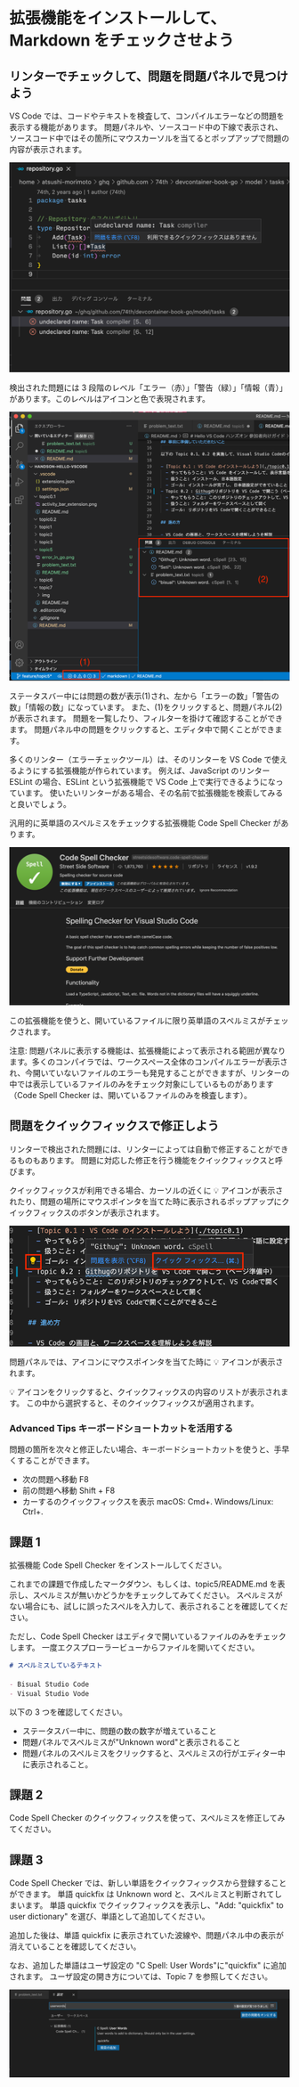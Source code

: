 # 拡張機能をインストールして、Markdown をチェックさせよう

## リンターでチェックして、問題を問題パネルで見つけよう

VS Code では、コードやテキストを検査して、コンパイルエラーなどの問題を表示する機能があります。
問題パネルや、ソースコード中の下線で表示され、ソースコード中ではその箇所にマウスカーソルを当てるとポップアップで問題の内容が表示されます。

![](error_in_go.png)

検出された問題には 3 段階のレベル「エラー（赤）」「警告（緑）」「情報（青）」があります。このレベルはアイコンと色で表現されます。

![](problem_panel.png)

ステータスバー中には問題の数が表示(1)され、左から「エラーの数」「警告の数」「情報の数」になっています。
また、(1)をクリックすると、問題パネル(2)が表示されます。
問題を一覧したり、フィルターを掛けて確認することができます。
問題パネル中の問題をクリックすると、エディタ中で開くことができます。

多くのリンター（エラーチェックツール）は、そのリンターを VS Code で使えるようにする拡張機能が作られています。
例えば、JavaScript のリンター ESLint の場合、ESLint という拡張機能で VS Code 上で実行できるようになっています。
使いたいリンターがある場合、その名前で拡張機能を検索してみると良いでしょう。

汎用的に英単語のスペルミスをチェックする拡張機能 Code Spell Checker があります。

![](code_spell_checker.png)

この拡張機能を使うと、開いているファイルに限り英単語のスペルミスがチェックされます。

注意: 問題パネルに表示する機能は、拡張機能によって表示される範囲が異なります。多くのコンパイラでは、ワークスペース全体のコンパイルエラーが表示され、今開いていないファイルのエラーも発見することができますが、リンターの中では表示しているファイルのみをチェック対象にしているものがあります（Code Spell Checker は、開いているファイルのみを検査します）。

## 問題をクイックフィックスで修正しよう

リンターで検出された問題には、リンターによっては自動で修正することができるものもあります。
問題に対応した修正を行う機能をクイックフィックスと呼びます。

クイックフィックスが利用できる場合、カーソルの近くに 💡 アイコンが表示されたり、問題の場所にマウスポインタを当てた時に表示されるポップアップにクイックフィックスのボタンが表示されます。

![](quickfix_icon.png)

問題パネルでは、アイコンにマウスポインタを当てた時に 💡 アイコンが表示されます。

💡 アイコンをクリックすると、クイックフィックスの内容のリストが表示されます。
この中から選択すると、そのクイックフィックスが適用されます。

### Advanced Tips キーボードショートカットを活用する

問題の箇所を次々と修正したい場合、キーボードショートカットを使うと、手早くすることができます。

- 次の問題へ移動 F8
- 前の問題へ移動 Shift + F8
- カーするのクイックフィックスを表示 macOS: Cmd+. Windows/Linux: Ctrl+.

## 課題 1

拡張機能 Code Spell Checker をインストールしてください。

これまでの課題で作成したマークダウン、もしくは、topic5/README.md を表示し、スペルミスが無いかどうかをチェックしてみてください。
スペルミスがない場合にも、試しに誤ったスペルを入力して、表示されることを確認してください。

ただし、Code Spell Checker はエディタで開いているファイルのみをチェックします。
一度エクスプローラービューからファイルを開いてください。

```markdown
# スペルミスしているテキスト

- Bisual Studio Code
- Visual Studio Vode
```

以下の 3 つを確認してください。

- ステータスバー中に、問題の数の数字が増えていること
- 問題パネルでスペルミスが"Unknown word"と表示されること
- 問題パネルのスペルミスをクリックすると、スペルミスの行がエディター中に表示されること。

## 課題 2

Code Spell Checker のクイックフィックスを使って、スペルミスを修正してみてください。

## 課題 3

Code Spell Checker では、新しい単語をクイックフィックスから登録することができます。
単語 quickfix は Unknown word と、スペルミスと判断されてしまいます。
単語 quickfix でクイックフィックスを表示し、"Add: "quickfix" to user dictionary" を選び、単語として追加してください。

追加した後は、単語 quickfix に表示されていた波線や、問題パネル中の表示が消えていることを確認してください。

なお、追加した単語はユーザ設定の "C Spell: User Words"に"quickfix" に追加されます。
ユーザ設定の開き方については、Topic 7 を参照してください。

![](settings_user_words.png)
